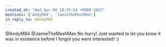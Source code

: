 ```yaml
---
created_at: "Wed Apr 06 18:55:54 +0000 2022"
mentions: ['AndyM84', 'JamieTheMashMan']
in_reply_to: @AndyM84
---
```


@AndyM84 @JamieTheMashMan No hurry! Just wanted to let you know it was in existence before I forgot you were interested! :)